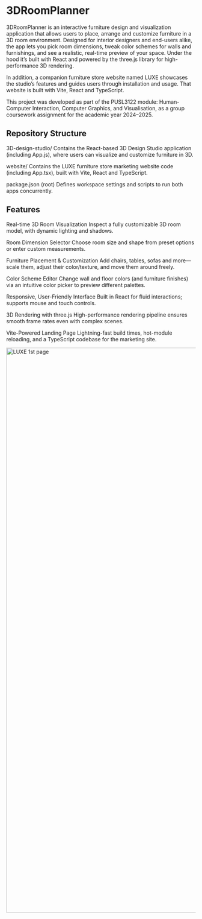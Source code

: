 # 3DRoomPlanner
3DRoomPlanner is an interactive furniture design and visualization application that allows users to place, arrange and customize furniture in a 3D room environment. Designed for interior designers and end-users alike, the app lets you pick room dimensions, tweak color schemes for walls and furnishings, and see a realistic, real-time preview of your space. Under the hood it’s built with React and powered by the three.js library for high-performance 3D rendering.

In addition, a companion furniture store website named LUXE showcases the studio’s features and guides users through installation and usage. That website is built with Vite, React and TypeScript.

This project was developed as part of the PUSL3122 module: Human-Computer Interaction, Computer Graphics, and Visualisation, as a group coursework assignment for the academic year 2024–2025.

## Repository Structure
3D-design-studio/
Contains the React-based 3D Design Studio application (including App.js), where users can visualize and customize furniture in 3D.

website/
Contains the LUXE furniture store marketing website code (including App.tsx), built with Vite, React and TypeScript.

package.json (root)
Defines workspace settings and scripts to run both apps concurrently.

## Features
Real-time 3D Room Visualization
Inspect a fully customizable 3D room model, with dynamic lighting and shadows.

Room Dimension Selector
Choose room size and shape from preset options or enter custom measurements.

Furniture Placement & Customization
Add chairs, tables, sofas and more—scale them, adjust their color/texture, and move them around freely.

Color Scheme Editor
Change wall and floor colors (and furniture finishes) via an intuitive color picker to preview different palettes.

Responsive, User-Friendly Interface
Built in React for fluid interactions; supports mouse and touch controls.

3D Rendering with three.js
High-performance rendering pipeline ensures smooth frame rates even with complex scenes.

Vite-Powered Landing Page
Lightning-fast build times, hot-module reloading, and a TypeScript codebase for the marketing site.


<img width="1499" alt="LUXE 1st page" src="https://github.com/user-attachments/assets/ac452ee3-9a7b-4a13-b1da-4c5e19d72021" />
